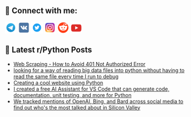 ## 🔎 Connect with me:
[<img src="https://github.com/bullbesh/bullbesh/blob/main/images/Telegram.png" width="32" height="32" />](https://t.me/bullbesh)
[<img src="https://github.com/bullbesh/bullbesh/blob/main/images/VK.png" width="32" height="32" />](https://vk.com/bullbesh)
[<img src="https://github.com/bullbesh/bullbesh/blob/main/images/Twitter.png" width="32" height="32" />](https://twitter.com/bullbesh1)
[<img src="https://github.com/bullbesh/bullbesh/blob/main/images/Instagram.png" width="32" height="32" />](https://www.instagram.com/bullbesh)
[<img src="https://github.com/bullbesh/bullbesh/blob/main/images/Reddit.png" width="32" height="32" />](https://www.reddit.com/user/bullbesh)
[<img src="https://github.com/bullbesh/bullbesh/blob/main/images/YouTube.png" width="32" height="32" />](https://www.youtube.com/channel/UCtfjRs6uzgq5mfm8S06WTcg)

## 📕 Latest r/Python Posts
<!-- BLOG-POST-LIST:START -->
- [Web Scraping - How to Avoid 401 Not Authorized Error](https://www.reddit.com/r/Python/comments/11l6mc9/web_scraping_how_to_avoid_401_not_authorized_error/)
- [looking for a way of reading big data files into python without having to read the same file every time I run to debug](https://www.reddit.com/r/Python/comments/11l6iek/looking_for_a_way_of_reading_big_data_files_into/)
- [Creating a cool website using Python](https://www.reddit.com/r/Python/comments/11l63vg/creating_a_cool_website_using_python/)
- [I created a free AI Assistant for VS Code that can generate code, documentation, unit testing, and more for Python](https://www.reddit.com/r/Python/comments/11l44du/i_created_a_free_ai_assistant_for_vs_code_that/)
- [We tracked mentions of OpenAI, Bing, and Bard across social media to find out who&#39;s the most talked about in Silicon Valley](https://www.reddit.com/r/Python/comments/11l30gz/we_tracked_mentions_of_openai_bing_and_bard/)
<!-- BLOG-POST-LIST:END -->
